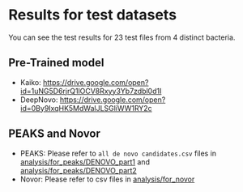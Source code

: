 # Results for test datasets
You can see the test results for 23 test files from 4 distinct bacteria. 

## Pre-Trained model
* Kaiko: https://drive.google.com/open?id=1uNG5D6rjrQ1lOCV8Rxyy3Yb7zdbl0d1I
* DeepNovo: https://drive.google.com/open?id=0By9IxqHK5MdWalJLSGliWW1RY2c

## PEAKS and Novor
* PEAKS: Please refer to `all de novo candidates.csv` files in [analysis/for_peaks/DENOVO_part1](analysis/for_peaks/DENOVO_part1) and [analysis/for_peaks/DENOVO_part2](analysis/for_peaks/DENOVO_part2)
* Novor: Please refer to csv files in [analysis/for_novor](analysis/for_novor)